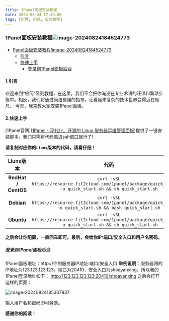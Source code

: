 ```yaml
---
title: 1Panel面板安装教程
date: 2024-08-24 17:49:06
tags: [折腾, 闲着, 极简教程]
---
```

### 1Panel面板安装教程![image-20240824184524773](https://pic.shaoyanxing.top/i/2024/08/24/66c9b9d00851d.png)

<!-- TOC -->

- [Panel面板安装教程!image-20240824184524773](#panel%E9%9D%A2%E6%9D%BF%E5%AE%89%E8%A3%85%E6%95%99%E7%A8%8Bimage-20240824184524773)
    - [引言](#%E5%BC%95%E8%A8%80)
    - [快速上手](#%E5%BF%AB%E9%80%9F%E4%B8%8A%E6%89%8B)
        - [登录到1Panel面板后台](#%E7%99%BB%E5%BD%95%E5%88%B01panel%E9%9D%A2%E6%9D%BF%E5%90%8E%E5%8F%B0)

<!-- /TOC -->

#### 1.引言
欢迎来到“极简”系列教程，在这里，我们不会把你淹没在专业术语的汪洋和繁琐步骤中。相反，我们将通过简洁易懂的指导，让看起来复杂的技术世界变得近在咫尺。
今天，我来教大家安装1Panel面板。

#### 2.快速上手

[1Panel官网]([1Panel - 现代化、开源的 Linux 服务器运维管理面板](https://1panel.cn/))提供了一键安装脚本，我们只需将代码贴进ssh窗口就行了!

**请复制对应你的`Liunx`版本的代码，请看仔细！**

|      Liunx版本      |                             代码                             |
| :-----------------: | :----------------------------------------------------------: |
| **RedHat / CentOS** | `curl -sSL https://resource.fit2cloud.com/1panel/package/quick_start.sh -o quick_start.sh && sh quick_start.sh` |
|     **Debian**      | `curl -sSL https://resource.fit2cloud.com/1panel/package/quick_start.sh -o quick_start.sh && bash quick_start.sh` |
|     **Ubuntu**      | `curl -sSL https://resource.fit2cloud.com/1panel/package/quick_start.sh -o quick_start.sh && sh quick_start.sh` |
**之后会让你配置，一直回车即可。最后，会给你IP:端口/安全入口和用户名密码。**

##### 登录到1Panel面板后台

1Panel面板地址：http://你的服务器IP地址:端口/安全入口
**举例说明**：服务器网的IP地址为123.123.123.123，端口为20410，安全入口为shoayanxing，所以我的1Panel登录地址如下：
http://123.123.123.123:20410/shoayanxing
之后会打开这样的页面：

![image-20240824185307837](https://pic.shaoyanxing.top/i/2024/08/24/66c9bb96b9bd1.png)

输入用户名和密码即可登录。

**感谢你的阅读！**
